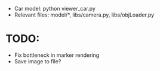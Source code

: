 - Car model: python viewer_car.py
- Relevant files: model/*, libs/camera.py, libs/objLoader.py
# TODO:
- Fix bottleneck in marker rendering
- Save image to file?

